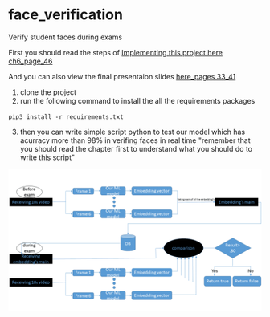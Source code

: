 # face_verification
Verify student faces during exams 

First you should read the steps of [Implementing this project here ch6_page_46](https://drive.google.com/file/d/1bn82VK5El_tPsIMk1pOr9S29IsVutB6w/view?usp=sharing)


And you can also view the final presentaion slides [here_pages 33_41](https://docs.google.com/presentation/d/1UPAGrZAhR0N30t_DG5IGQrRELZVGk17OGM-Onb9_TXw/edit?usp=sharing) 


1. clone the project 
2. run the following command to install the all the requirements packages


  `pip3 install -r requirements.txt`

3. then you can write simple script python to test our model which has acurracy more than 98% in verifing faces in real time 
"remember that you should read the chapter first to understand what you should do to write this script"


![alt text](https://github.com/Leon-OnlineLearning/face_verification/blob/main/pipline_model.png?raw=true)
